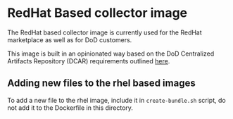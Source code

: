 # RedHat Based collector image

The RedHat based collector image is currently used for the RedHat marketplace as well as for DoD customers.

This image is built in an opinionated way based on the DoD Centralized Artifacts Repository (DCAR) requirements outlined [here](https://dccscr.dsop.io/dsop/dccscr/tree/master/contributor-onboarding).

## Adding new files to the rhel based images

To add a new file to the rhel image, include it in `create-bundle.sh` script, do not add it to the Dockerfile in this directory.
